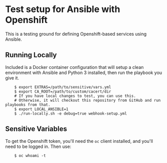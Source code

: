 # Test setup for Ansible with Openshift

This is a testing ground for defining Openshift-based services using Ansible.

## Running Locally

Included is a Docker container configuration that will setup a clean environment with Ansible and Python 3 installed, then run the playbook you give it.

```
	$ export EXTRAS=/path/to/sensitive/vars.yml
	$ export CA_ROOT=/path/to/custom/cacert/dir
	# If you have local changes to test, you can use this. 
	# Otherwise, it will checkout this repository from GitHub and run playbooks from that. 
	$ export LOCAL_ANSIBLE=1
	$ ./run-locally.sh -e debug=true webhook-setup.yml
```

## Sensitive Variables

To get the Openshift token, you'll need the `oc` client installed, and you'll need to be logged in. Then use:

```
	$ oc whoami -t
```

